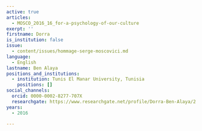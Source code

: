 ```yaml
---
active: true
articles:
  - MOSCO_2016_16_for-a-psychology-of-our-culture
exerpt: ''
firstname: Dorra
is_institution: false
issue:
  - content/issues/hommage-serge-moscovici.md
language:
  - English
lastname: Ben Alaya
positions_and_institutions:
  - institution: Tunis El Manar University, Tunisia
    positions: []
social_channels:
  orcid: 0000-0002-8277-707X
  researchgate: https://www.researchgate.net/profile/Dorra-Ben-Alaya/2
years:
  - 2016

---
```


